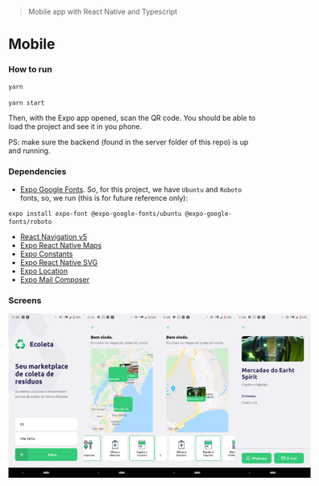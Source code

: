> Mobile app with React Native and Typescript

# Mobile




### How to run

```
yarn 

yarn start
```

Then, with the Expo app opened, scan the QR code. You should be able to load the project and see it in you phone.

PS: make sure the backend (found in the server folder of this repo) is up and running.

### Dependencies

- [Expo Google Fonts](https://github.com/expo/google-fonts). So, for this project, we have `Ubuntu` and `Roboto` fonts, so, we run (this is for future reference only): 

```
expo install expo-font @expo-google-fonts/ubuntu @expo-google-fonts/roboto
```

- [React Navigation v5](https://reactnavigation.org/docs/getting-started)
- [Expo React Native Maps](https://docs.expo.io/versions/latest/sdk/map-view/)
- [Expo Constants](https://docs.expo.io/versions/latest/sdk/constants/)
- [Expo React Native SVG](https://docs.expo.io/versions/latest/sdk/svg/)
- [Expo Location](https://docs.expo.io/versions/latest/sdk/location/)
- [Expo Mail Composer](https://docs.expo.io/versions/latest/sdk/mail-composer/)


### Screens

<p align="center" style="display: flex; align-items: center; justify-content: space-around;">
    <img alt="eColeta" src="../.github/mobile-1.png" width="150px" />
    <img alt="eColeta" src="../.github/mobile-2.png" width="150px" />
    <img alt="eColeta" src="../.github/mobile-3.png" width="150px" />
    <img alt="eColeta" src="../.github/mobile-4.png" width="150px" />
</p>
